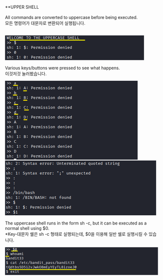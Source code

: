 **UPPER SHELL<br>
<br>
All commands are converted to uppercase before being executed.<br>
모든 명령어가 대문자로 변환되어 실행됩니다.<br>
<BR>

![image break](/Pictur/Level32/bandit1.png) <br>

Various keys/buttons were pressed to see what happens.<br>
이것저것 눌러봤습니다.<br>

![image break](/Pictur/Level32/bandit.2.png) <br>
![image break](/Pictur/Level32/bandit3.png) <br>

The uppercase shell runs in the form sh -c, but it can be executed as a normal shell using $0.<br>
*Key-대문자 쉘은 sh -c 형태로 실행되는데, $0을 이용해 일반 쉘로 실행시킬 수 있습니다. <br>


![image break](/Pictur/Level32/bandit4.png) <br>
